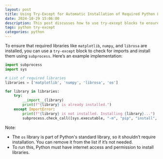 ```yaml
---
layout: post
title: Using Try-Except for Automatic Installation of Required Python Libraries
date: 2024-10-29 15:06:00
description: This post discusses how to use try-except blocks to ensure that required Python libraries are installed automatically.
tags: python try-except
categories: python
---
```


To ensure that required libraries like `matplotlib`, `numpy`, and `librosa` are installed, you can use a `try-except` block to check for imports and install them using `subprocess`. Here’s an example implementation:

```python
import subprocess
import sys

# List of required libraries
libraries = ['matplotlib', 'numpy', 'librosa', 'os']

for library in libraries:
    try:
        __import__(library)
        print(f"{library} is already installed.")
    except ImportError:
        print(f"{library} is not installed. Installing {library}...")
        subprocess.check_call([sys.executable, "-m", "pip", "install", library])
```

Note:
- The `os` library is part of Python's standard library, so it shouldn’t require installation. You can remove it from the list if it’s not needed.
- To run this, Python must have internet access and permission to install libraries.
